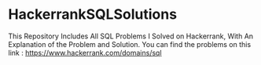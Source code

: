 # HackerrankSQLSolutions
This Repository Includes All SQL Problems I Solved on Hackerrank, With An Explanation of the Problem and Solution.
You can find the problems on this link : https://www.hackerrank.com/domains/sql
